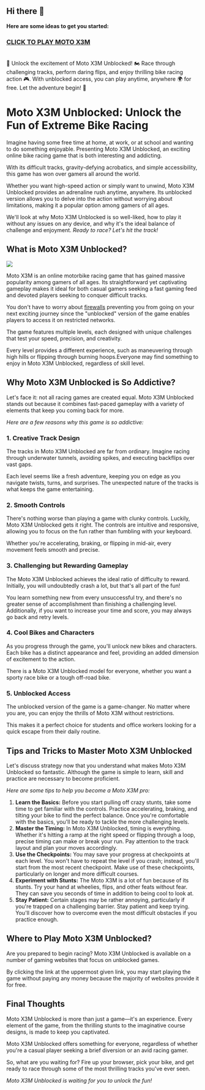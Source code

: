 ## Hi there 👋


**Here are some ideas to get you started:**

<h3><a href="https://gamescentral.net/moto-x3m-bike-race-game">CLICK TO PLAY MOTO X3M</a> </BR> </BR></h3>


🌟 Unlock the excitement of Moto X3M Unblocked! 🏍️ Race through challenging tracks, perform daring flips, and enjoy thrilling bike racing action 🎮. With unblocked access, you can play anytime, anywhere 🌍 for free. Let the adventure begin! 🚧

# Moto X3M Unblocked: Unlock the Fun of Extreme Bike Racing

Imagine having some free time at home, at work, or at school and wanting to do something enjoyable. Presenting Moto X3M Unblocked, an exciting online bike racing game that is both interesting and addicting.

With its difficult tracks, gravity-defying acrobatics, and simple accessibility, this game has won over gamers all around the world.

Whether you want high-speed action or simply want to unwind, Moto X3M Unblocked provides an adrenaline rush anytime, anywhere. Its unblocked version allows you to delve into the action without worrying about limitations, making it a popular option among gamers of all ages.

We'll look at why Moto X3M Unblocked is so well-liked, how to play it without any issues on any device, and why it's the ideal balance of challenge and enjoyment.
*Ready to race? Let's hit the track!*

## What is Moto X3M Unblocked?

<a href="https://gamescentral.net/moto-x3m-bike-race-game"><img src="https://i.ibb.co/jrCfXFh/moto-x3m-unblocked.jpg"></a>

Moto X3M is an online motorbike racing game that has gained massive popularity among gamers of all ages. Its straightforward yet captivating gameplay makes it ideal for both casual gamers seeking a fast gaming feed and devoted players seeking to conquer difficult tracks.

You don't have to worry about [firewalls](https://github.com/topics/firewall?l=c&utf8=%E2%9C%93) preventing you from going on your next exciting journey since the "unblocked" version of the game enables players to access it on restricted networks.

The game features multiple levels, each designed with unique challenges that test your speed, precision, and creativity.

Every level provides a different experience, such as maneuvering through high hills or flipping through burning hoops.Everyone may find something to enjoy in Moto X3M Unblocked, regardless of skill level.

## Why Moto X3M Unblocked is So Addictive?

Let's face it: not all racing games are created equal. Moto X3M Unblocked stands out because it combines fast-paced gameplay with a variety of elements that keep you coming back for more.

*Here are a few reasons why this game is so addictive:*

### 1. Creative Track Design
The tracks in Moto X3M Unblocked are far from ordinary. Imagine racing through underwater tunnels, avoiding spikes, and executing backflips over vast gaps.

Each level seems like a fresh adventure, keeping you on edge as you navigate twists, turns, and surprises. The unexpected nature of the tracks is what keeps the game entertaining.

### 2. Smooth Controls
There's nothing worse than playing a game with clunky controls. Luckily, Moto X3M Unblocked gets it right. The controls are intuitive and responsive, allowing you to focus on the fun rather than fumbling with your keyboard.

Whether you're accelerating, braking, or flipping in mid-air, every movement feels smooth and precise.

### 3. Challenging but Rewarding Gameplay
The Moto X3M Unblocked achieves the ideal ratio of difficulty to reward. Initially, you will undoubtedly crash a lot, but that's all part of the fun!

You learn something new from every unsuccessful try, and there's no greater sense of accomplishment than finishing a challenging level. Additionally, if you want to increase your time and score, you may always go back and retry levels.

### 4. Cool Bikes and Characters
As you progress through the game, you'll unlock new bikes and characters. Each bike has a distinct appearance and feel, providing an added dimension of excitement to the action.

There is a Moto X3M Unblocked model for everyone, whether you want a sporty race bike or a tough off-road bike.

### 5. Unblocked Access
The unblocked version of the game is a game-changer. No matter where you are, you can enjoy the thrills of Moto X3M without restrictions.

This makes it a perfect choice for students and office workers looking for a quick escape from their daily routine.

## Tips and Tricks to Master Moto X3M Unblocked

Let's discuss strategy now that you understand what makes Moto X3M Unblocked so fantastic. Although the game is simple to learn, skill and practice are necessary to become proficient. 

*Here are some tips to help you become a Moto X3M pro:*

1. **Learn the Basics:** Before you start pulling off crazy stunts, take some time to get familiar with the controls. Practice accelerating, braking, and tilting your bike to find the perfect balance. Once you're comfortable with the basics, you'll be ready to tackle the more challenging levels.
2. **Master the Timing:** In Moto X3M Unblocked, timing is everything. Whether it's hitting a ramp at the right speed or flipping through a loop, precise timing can make or break your run. Pay attention to the track layout and plan your moves accordingly.
3. **Use the Checkpoints:** You may save your progress at checkpoints at each level. You won't have to repeat the level if you crash; instead, you'll start from the most recent checkpoint. Make use of these checkpoints, particularly on longer and more difficult courses.
4. **Experiment with Stunts:** The Moto X3M is a lot of fun because of its stunts. Try your hand at wheelies, flips, and other feats without fear. They can save you seconds of time in addition to being cool to look at.
5. **Stay Patient:** Certain stages may be rather annoying, particularly if you're trapped on a challenging barrier. Stay patient and keep trying. You'll discover how to overcome even the most difficult obstacles if you practice enough.

## Where to Play Moto X3M Unblocked?

Are you prepared to begin racing? Moto X3M Unblocked is available on a number of gaming websites that focus on unblocked games.

By clicking the link at the uppermost given link, you may start playing the game without paying any money because the majority of websites provide it for free.

## Final Thoughts

Moto X3M Unblocked is more than just a game—it's an experience. Every element of the game, from the thrilling stunts to the imaginative course designs, is made to keep you captivated.

Moto X3M Unblocked offers something for everyone, regardless of whether you're a casual player seeking a brief diversion or an avid racing gamer.

So, what are you waiting for? Fire up your browser, pick your bike, and get ready to race through some of the most thrilling tracks you've ever seen.

*Moto X3M Unblocked is waiting for you to unlock the fun!*
